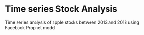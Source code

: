 # Time series Stock Analysis 
 Time series analysis of apple stocks between 2013 and 2018 using Facebook Prophet model
